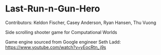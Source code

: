# Last-Run-n-Gun-Hero

Contributors: Keldon Fischer, Casey Anderson, Ryan Hansen, Thu Vuong

Side scrolling shooter game for Computational Worlds


Game engine sourced from Google engineer Seth Ladd: 
https://www.youtube.com/watch?v=yEocRtn_j9s

